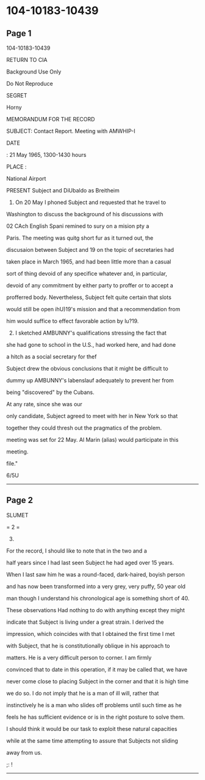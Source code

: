# 104-10183-10439

## Page 1

104-10183-10439

RETURN TO CIA

Background Use Only

Do Not Reproduce

SEGRET

Horny

MEMORANDUM FOR THE RECORD

SUBJECT: Contact Report. Meeting with AMWHIP-I

DATE

: 21 May 1965, 1300-1430 hours

PLACE :

National Airport

PRESENT Subject and DiUbaldo as Breitheim

1. On 20 May I phoned Subject and requested that he travel to

Washington to discuss the background of his discussions with

02 CAch English Spani remined to sury on a mision pty a

Paris. The meeting was quitg short fur as it turned out, the

discusaion between Subject and 19 on the topic of secretaries had

taken place in March 1965, and had been little more than a casual

sort of thing devoid of any specifice whatever and, in particular,

devoid of any commitment by either party to proffer or to accept a

profferred body. Nevertheless, Subject felt quite certain that slots

would still be open ihU)19's mission and that a recommendation from

him would suffice to effect favorable action by lu?19.

2. I sketched AMBUNNY's qualifications stressing the fact that

she had gone to school in the U.S., had worked here, and had done

a hitch as a social secretary for thef

Subject drew the obvious conclusions that it might be difficult to

dummy up AMBUNNY's labenslauf adequately to prevent her from

being "discovered" by the Cubans.

At any rate, since she was our

only candidate, Subject agreed to meet with her in New York so that

together they could thresh out the pragmatics of the problem.

meeting was set for 22 May. Al Marin (alias) would participate in this

meeting.

file."

6/5U

---

## Page 2

SLUMET

= 2 =

3.

For the record, I should like to note that in the two and a

half years since I had last seen Subject he had aged over 15 years.

When I last saw him he was a round-faced, dark-haired, boyish person

and has now been transformed into a very grey, very puffy, 50 year old

man though I understand his chronological age is something short of 40.

These observations Had nothing to do with anything except they might

indicate that Subject is living under a great strain. I derived the

impression, which coincides with that I obtained the first time I met

with Subject, that he is constitutionally oblique in his approach to

matters. He is a very difficult person to corner. I am firmly

convinced that to date in this operation, if it may be called that, we have

never come close to placing Subject in the corner and that it is high time

we do so. I do not imply that he is a man of ill will, rather that

instinctively he is a man who slides off problems until such time as he

feels he has sufficient evidence or is in the right posture to solve them.

I should think it would be our task to exploit these natural capacities

while at the same time attempting to assure that Subjects not sliding

away from us.

;: !

---

